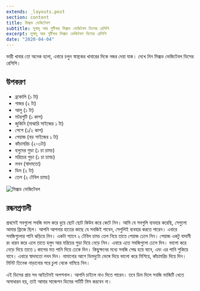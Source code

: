 ```yaml
---
extends: _layouts.post
section: content
title: মিক্সড ভেজিটেবল
subtitle: সু্স্বাদু আর পুষ্টিকর মিক্সড ভেজিটবল ডিসের রেসিপি
excerpt: সু্স্বাদু আর পুষ্টিকর মিক্সড ভেজিটবল ডিসের রেসিপি
date: "2020-04-04"
---
```


ভারী খাবার তো অনেক হলো, এবারে চলুন স্বাস্থ্যকর খাবারের দিকে নজর দেয়া যাক। দেখে নিন মিক্সড ভেজিটেবল
ডিসের রেসিপি।

## উপকরণ

- ব্রকোলি (১ টা)
- গাজর (২ টা)
- আলু (১ টা)
- মটরশুটি (১ কাপ)
- জুকিনি (মাঝারি সাইজের ১ টা)
- পেপে (১/২ কাপ)
- পেয়াজ (বড় সাইজের ১ টা)
- কাঁচামরিচ (২-৩টা)
- হলুদের গুড়া (১ চা চামচ)
- মরিচের গুড়া (১ চা চামচ)
- লবন (স্বাদমতো)
- ডিম (২ টা)
- তেল (২ টেবিল চামচ)

![মিক্সড ভেজিটেবল](/assets/images/recipes/mixed-vegetables.jpg)

## রন্ধনপ্রণালী

প্রথমেই সবগুলো সবজি ভাল করে ধুয়ে ছোট ছোট কিউব করে কেটে নিন। আমি যে সবগুলি ব্যবহার করেছি, সেগুলো
আমার ফ্রিজে ছিল। আপনি আপনার হাতের কাছে যে সবজিই পাবেন, সেগুলিই ব্যবহার করতে পারেন। এবারে সবজিগুলোর
পানি ঝড়িয়ে নিন। একটা প্যানে ২ টেবিল চামচ তেল নিয়ে তাতে পেয়াজ ঢেলে নিন। পেয়াজ একটু বাদামী রং ধারন করে
এলে তাতে হলুদ আর মরিচের গুড়া দিয়ে নেড়ে নিন। এবারে এতে সবজিগুলো ঢেলে দিন। ভালো করে নেড়ে দিয়ে তাতে
১ কাপের মত পানি দিয়ে ঢেকে দিন। কিছুক্ষনের মধ্যে সবজি সেদ্ধ হয়ে যাবে, এবং এর পানি শুকিয়ে যাবে। এবারে স্বাদমতো
লবন দিন। নামানোর আগে ডিমদুটো ভেঙ্গে দিয়ে ভালো করে মিশিয়ে, কাঁচামরিচ দিয়ে দিন। মিনিট তিনেক নাড়ানোর
পরে চুলা থেকে নামিয়ে নিন।

এই ডিসের প্রায় সব আইটেমই অপশনাল। আপনি চাইলে নাও দিতে পারেন। তবে ডিম দিলে সবজি ভাজিটি খেতে
অসাধারন হয়, তাই আমার সাজেশন ডিমের পার্টটি মিস করবেন না।
